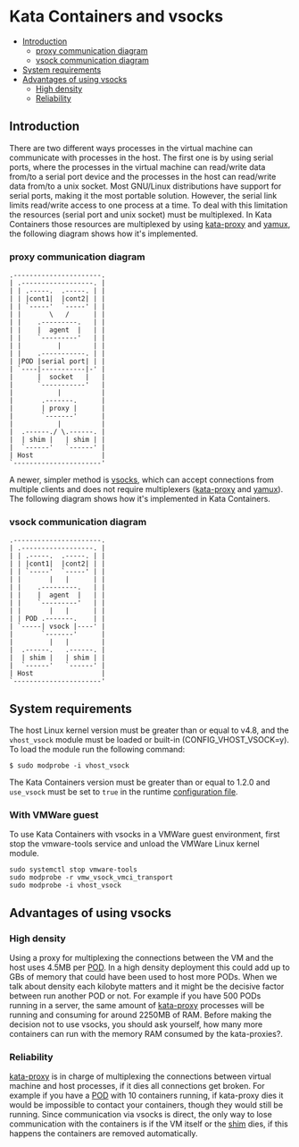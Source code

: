 # Kata Containers and vsocks

- [Introduction](#introduction)
    - [proxy communication diagram](#proxy-communication-diagram)
    - [vsock communication diagram](#vsock-communication-diagram)
- [System requirements](#system-requirements)
- [Advantages of using vsocks](#advantages-of-using-vsocks)
    - [High density](#high-density)
    - [Reliability](#reliability)

## Introduction

There are two different ways processes in the virtual machine can communicate
with processes in the host. The first one is by using serial ports, where the
processes in the virtual machine can read/write data from/to a serial port
device and the processes in the host can read/write data from/to a unix socket.
Most GNU/Linux distributions have support for serial ports, making it the most
portable solution. However, the serial link limits read/write access to one
process at a time. To deal with this limitation the resources (serial port and
unix socket) must be multiplexed. In Kata Containers those resources are
multiplexed by using [kata-proxy][2] and [yamux][3], the following diagram shows
how it's implemented.


### proxy communication diagram

```
.----------------------.
| .------------------. |
| | .-----.  .-----. | |
| | |cont1|  |cont2| | |
| | `-----'  `-----' | |
| |       \   /      | |
| |    .---------.   | |
| |    |  agent  |   | |
| |    `---------'   | |
| |         |        | |
| |    .-----------. | |
| |POD |serial port| | |
| `----|-----------|-' |
|      |  socket   |   |
|      `-----------'   |
|           |          |
|       .-------.      |
|       | proxy |      |
|       `-------'      |
|           |          |
|  .------./ \.------. |
|  | shim |   | shim | |
|  `------'   `------' |
| Host                 |
`----------------------'
```

A newer, simpler method is [vsocks][4], which can accept connections from
multiple clients and does not require multiplexers ([kata-proxy][2] and
[yamux][3]). The following diagram shows how it's implemented in Kata Containers.


### vsock communication diagram

```
.----------------------.
| .------------------. |
| | .-----.  .-----. | |
| | |cont1|  |cont2| | |
| | `-----'  `-----' | |
| |       |   |      | |
| |    .---------.   | |
| |    |  agent  |   | |
| |    `---------'   | |
| |       |   |      | |
| | POD .-------.    | |
| `-----| vsock |----' |
|       `-------'      |
|         |   |        |
|  .------.   .------. |
|  | shim |   | shim | |
|  `------'   `------' |
| Host                 |
`----------------------'
```

## System requirements

The host Linux kernel version must be greater than or equal to v4.8, and the
`vhost_vsock` module must be loaded or built-in (CONFIG_VHOST_VSOCK=y). To
load the module run the following command:

```
$ sudo modprobe -i vhost_vsock
```

The Kata Containers version must be greater than or equal to 1.2.0 and `use_vsock`
must be set to `true` in the runtime [configuration file][1].

### With VMWare guest
To use Kata Containers with vsocks in a VMWare guest environment, first stop the vmware-tools service and unload the VMWare Linux kernel module.
```
sudo systemctl stop vmware-tools
sudo modprobe -r vmw_vsock_vmci_transport
sudo modprobe -i vhost_vsock
```

## Advantages of using vsocks

### High density

Using a proxy for multiplexing the connections between the VM and the host uses
4.5MB per [POD][5]. In a high density deployment this could add up to GBs of
memory that could have been used to host more PODs. When we talk about density
each kilobyte matters and it might be the decisive factor between run another
POD or not. For example if you have 500 PODs running in a server, the same
amount of [kata-proxy][2] processes will be running and consuming for around
2250MB of RAM. Before making the decision not to use vsocks, you should ask
yourself, how many more containers can run with the memory RAM consumed by the
kata-proxies?.

### Reliability

[kata-proxy][2] is in charge of multiplexing the connections between virtual
machine and host processes, if it dies all connections get broken. For example
if you have a [POD][5] with 10 containers running, if kata-proxy dies it would
be impossible to contact your containers, though they would still be running.
Since communication via vsocks is direct, the only way to lose communication
with the containers is if the VM itself or the [shim][6] dies, if this happens
the containers are removed automatically.

[1]: https://github.com/kata-containers/runtime#configuration
[2]: https://github.com/kata-containers/proxy
[3]: https://github.com/hashicorp/yamux
[4]: https://wiki.qemu.org/Features/VirtioVsock
[5]: https://github.com/kata-containers/documentation/blob/master/design/cpu-constraints.md#virtual-cpus-and-kubernetes-pods
[6]: https://github.com/kata-containers/shim
